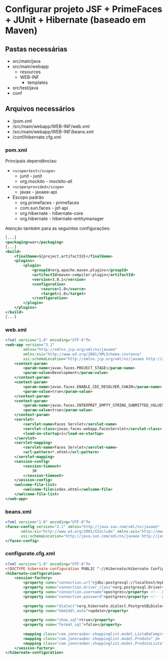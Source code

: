 # Configurar projeto JSF + PrimeFaces + JUnit + Hibernate (baseado em Maven)

## Pastas necessárias
* src/main/java
* src/main/webapp
    * resources
    * WEB-INF
        * templates
* src/test/java
* conf

## Arquivos necessários
* /pom.xml
* /src/main/webapp/WEB-INF/web.xml
* /src/main/webapp/WEB-INF/beans.xml
* /conf/hibernate.cfg.xml

### pom.xml
Principais dependências:
* `<scope>test</scope>`
    * junit - junit
    * org.mockito - mockito-all
* `<scope>provided</scope>`
    * javax - javaee-api
* Escopo padrão 
    * org.primefaces - primefaces 
    * com.sun.faces - jsf-api
    * org.hibernate - hibernate-core
    * org.hibernate - hibernate-entitymanager

Atenção também para as seguintes configurações:
```xml
[...]
<packaging>war</packaging>
[...]
<build>
    <finalName>${project.artifactId}</finalName>
    <plugins>
        <plugin>
            <groupId>org.apache.maven.plugins</groupId>
            <artifactId>maven-compiler-plugin</artifactId>
            <version>3.8.1</version>
            <configuration>
                <source>1.8</source>
                <target>1.8</target>
            </configuration>
        </plugin>
    </plugins>
</build>
[...]
```

### web.xml
```xml
<?xml version="1.0" encoding="UTF-8"?>
<web-app version="3.1" 
		xmlns="http://xmlns.jcp.org/xml/ns/javaee" 
		xmlns:xsi="http://www.w3.org/2001/XMLSchema-instance" 
		xsi:schemaLocation="http://xmlns.jcp.org/xml/ns/javaee http://xmlns.jcp.org/xml/ns/javaee/web-app_3_1.xsd">
	<context-param>
        <param-name>javax.faces.PROJECT_STAGE</param-name>
        <param-value>Development</param-value>
    </context-param>
    <context-param>
        <param-name>javax.faces.ENABLE_CDI_RESOLVER_CHAIN</param-name>
        <param-value>true</param-value>
    </context-param>
    <context-param>
        <param-name>javax.faces.INTERPRET_EMPTY_STRING_SUBMITTED_VALUES_AS_NULL</param-name>
        <param-value>true</param-value>
    </context-param>
    <servlet>
        <servlet-name>Faces Servlet</servlet-name>
        <servlet-class>javax.faces.webapp.FacesServlet</servlet-class>
        <load-on-startup>1</load-on-startup>
    </servlet>
    <servlet-mapping>
        <servlet-name>Faces Servlet</servlet-name>
        <url-pattern>*.xhtml</url-pattern>
    </servlet-mapping>
    <session-config>
        <session-timeout>
            30
        </session-timeout>
    </session-config>
    <welcome-file-list>
        <welcome-file>index.xhtml</welcome-file>
    </welcome-file-list>
</web-app>
```

### beans.xml
```xml
<?xml version="1.0" encoding="UTF-8"?>
<faces-config version="2.1" xmlns="http://java.sun.com/xml/ns/javaee"
       xmlns:xi="http://www.w3.org/2001/XInclude" xmlns:xsi="http://www.w3.org/2001/XMLSchema-instance"
       xsi:schemaLocation="http://java.sun.com/xml/ns/javaee http://java.sun.com/xml/ns/javaee/web-facesconfig_2_2.xsd">
</faces-config>
```

### configurate.cfg.xml
```xml
<?xml version="1.0" encoding="UTF-8"?>
<!DOCTYPE hibernate-configuration PUBLIC "-//Hibernate/Hibernate Configuration DTD 3.0//EN" "http://hibernate.sourceforge.net/hibernate-configuration-3.0.dtd">
<hibernate-configuration>
    <session-factory>
    	<property name="connection.url">jdbc:postgresql://localhost/myDBName</property> <!-- BD Name -->
   		<property name="connection.driver_class">org.postgresql.Driver</property> <!-- DB Driver -->
   		<property name="connection.username">postgres</property> <!-- DB User -->
   		<property name="connection.password">postgres</property> <!-- DB Password -->
    	
    	<property name="dialect">org.hibernate.dialect.PostgreSQLDialect</property>
    	<property name="hbm2ddl.auto">update</property>
    	
    	<property name="show_sql">true</property>
    	<property name="format_sql">false</property>
    	
    	<mapping class="com.jonnrauber.shoppinglist.model.ListaDeCompras" />
    	<mapping class="com.jonnrauber.shoppinglist.model.Produto" />
    	<mapping class="com.jonnrauber.shoppinglist.model.ProdutoLista" />
    </session-factory>
</hibernate-configuration>
```